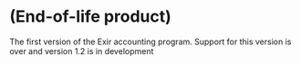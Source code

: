 # (End-of-life product)
The first version of the Exir accounting program. Support for this version is over and version 1.2 is in development
